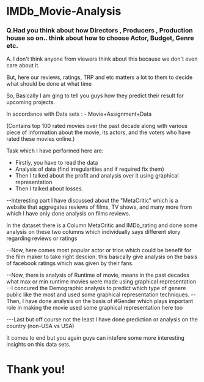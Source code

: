 # IMDb_Movie-Analysis

### Q.Had you think about how Directors , Producers , Production house so on.. think about how to choose Actor, Budget, Genre etc. 

A. I don't think anyone from viewers think about this because we don't even care about it. 

But, here our reviews, ratings, TRP and etc matters a lot to them to decide what should be done at what time

 So, Basically I am ging to tell you guys how they predict their result for upcoming projects.

In accordance with Data sets :
      - Movie+Assignment+Data 
    
(Contains top 100 rated movies over the past decade along with various piece of information about the movie, its actors, and the voters who have rated these movies online.)

Task which I have performed here are:

  - Firstly, you have to read the data
  - Analysis of data (find irregularities and if required fix them)
  - Then I talked about the profit and analysis over it using graphical representation
  - Then I talked about losses.
 
   --Interesting part I have discussed about the "MetaCritic" which is a website that aggregates reviews of films, TV shows, and many more from which I have only done analysis
 on films reviews.
 
 In the dataset there is a Column MetaCritic and IMDb_rating and done some analysis on these two columns which individually says different story regarding reviews or ratings
 
   --Now, here comes most popular actor or trios which could be benefit for the film maker to take right descion.
 this basically give analysis on the basis of facebook ratings which was given by their fans.
 
   --Now, there is analysis of Runtime of movie, means in the past decades what max or min runtime movies were made using graphical representation
   --I concured the Demographic analysis to predict which type of genere public like the most and used some graphical representation techniques.
   --Then, I have done analysis on the basis of #Gender which plays important role in making the movie
 used some graphical representation here too
 
 ---Last but off course not the least I have done prediction or analysis on the country (non-USA vs USA)
 
  It comes to end but you again guys can intefere some more interesting insights on this data sets. 
 
 # Thank you!

